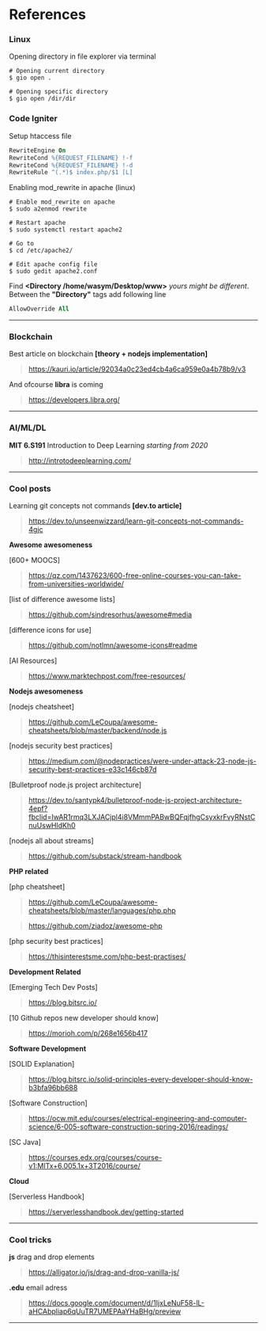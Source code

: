 # References

### Linux

Opening directory in file explorer via terminal

```Shell
# Opening current directory
$ gio open .
```

```Shell
# Opening specific directory
$ gio open /dir/dir
```

### Code Igniter

Setup htaccess file

```apache
RewriteEngine On
RewriteCond %{REQUEST_FILENAME} !-f
RewriteCond %{REQUEST_FILENAME} !-d
RewriteRule ^(.*)$ index.php/$1 [L]
```

Enabling mod_rewrite in apache (linux)

```Shell
# Enable mod_rewrite on apache
$ sudo a2enmod rewrite

# Restart apache
$ sudo systemctl restart apache2

# Go to
$ cd /etc/apache2/

# Edit apache config file
$ sudo gedit apache2.conf
```

Find **<Directory /home/wasym/Desktop/www>** _yours might be different_. Between the **"Directory"** tags add following line

```apache
AllowOverride All
```

---

### Blockchain

Best article on blockchain **[theory + nodejs implementation]**

> https://kauri.io/article/92034a0c23ed4cb4a6ca959e0a4b78b9/v3

And ofcourse **libra** is coming

> https://developers.libra.org/

---

### AI/ML/DL

**MIT 6.S191** Introduction to Deep Learning _starting from 2020_

> http://introtodeeplearning.com/

---

### Cool posts

Learning git concepts not commands **[dev.to article]**

> https://dev.to/unseenwizzard/learn-git-concepts-not-commands-4gjc

**Awesome awesomeness**

[600+ MOOCS]

> https://qz.com/1437623/600-free-online-courses-you-can-take-from-universities-worldwide/

[list of difference awesome lists]

> https://github.com/sindresorhus/awesome#media

[difference icons for use]

> https://github.com/notlmn/awesome-icons#readme

[AI Resources]

> https://www.marktechpost.com/free-resources/

**Nodejs awesomeness**

[nodejs cheatsheet]

> https://github.com/LeCoupa/awesome-cheatsheets/blob/master/backend/node.js

[nodejs security best practices]

> https://medium.com/@nodepractices/were-under-attack-23-node-js-security-best-practices-e33c146cb87d

[Bulletproof node.js project architecture]

> https://dev.to/santypk4/bulletproof-node-js-project-architecture-4epf?fbclid=IwAR1rmq3LXJACjpl4i8VMmmPABwBQFqjfhgCsyxkrFvyRNstCnuUswHldKh0

[nodejs all about streams]

> https://github.com/substack/stream-handbook

**PHP related**

[php cheatsheet]

> https://github.com/LeCoupa/awesome-cheatsheets/blob/master/languages/php.php

> https://github.com/ziadoz/awesome-php

[php security best practices]

> https://thisinterestsme.com/php-best-practises/

**Development Related**

[Emerging Tech Dev Posts]

> https://blog.bitsrc.io/

[10 Github repos new developer should know]

> https://morioh.com/p/268e1656b417

**Software Development**

[SOLID Explanation]

> https://blog.bitsrc.io/solid-principles-every-developer-should-know-b3bfa96bb688

[Software Construction]

> https://ocw.mit.edu/courses/electrical-engineering-and-computer-science/6-005-software-construction-spring-2016/readings/

[SC Java]

> https://courses.edx.org/courses/course-v1:MITx+6.005.1x+3T2016/course/

**Cloud**

[Serverless Handbook]

> https://serverlesshandbook.dev/getting-started

---

### Cool tricks

**js** drag and drop elements

> https://alligator.io/js/drag-and-drop-vanilla-js/

**.edu** email adress

> https://docs.google.com/document/d/1IjxLeNuF58-lL-aHCAbpliap6qUuTR7UMEPAaYHaBHg/preview

---
